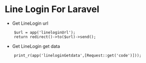 # Line Login For Laravel

- Get LineLogin url
```
    $url = app('lineloginUrl');
    return redirect()->to($url)->send();
```

- Get LineLogin get data
```
    print_r(app('lineloginGetdata',[Request::get('code')]));
```